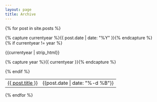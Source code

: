 ```yaml
---
layout: page
title: Archive
---
```


{% for post in site.posts %}

{% capture currentyear %}{{ post.date | date: "%Y" }}{% endcapture %}
{% if currentyear != year %}

{{currentyear | strip_html}}

{% capture year %}{{ currentyear }}{% endcapture %}

{% endif %}

<table cellpadding="0" cellspacing="0" border="0"> 

  <tr><td><a href="{{ post.url }}">{{ post.title }}</a></td>
  <td style = "text-align:right">{{post.date | date: "%-d %B"}}</td></tr>
</table>
{% endfor %}